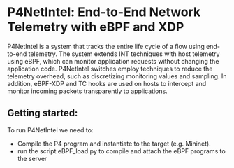 # P4NetIntel: End-to-End Network Telemetry with eBPF and XDP


P4NetIntel is a system that tracks the entire life cycle of a flow using end-to-end telemetry. The system extends INT techniques with host telemetry using eBPF, which can monitor application requests without changing the application code. P4NetIntel switches employ techniques to reduce the telemetry overhead, such as discretizing monitoring values and sampling. In addition, eBPF-XDP and TC hooks are used on hosts to intercept and monitor incoming packets transparently to applications.


## Getting started: 

To run P4NetIntel we need to: 

- Compile the P4 program and instantiate to the target (e.g. Mininet).
- run the script eBPF_load.py to compile and attach the eBPF programs to the server

